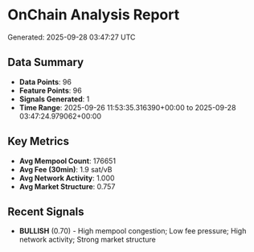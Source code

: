 # OnChain Analysis Report
Generated: 2025-09-28 03:47:27 UTC

## Data Summary
- **Data Points**: 96
- **Feature Points**: 96
- **Signals Generated**: 1
- **Time Range**: 2025-09-26 11:53:35.316390+00:00 to 2025-09-28 03:47:24.979062+00:00

## Key Metrics
- **Avg Mempool Count**: 176651
- **Avg Fee (30min)**: 1.9 sat/vB
- **Avg Network Activity**: 1.000
- **Avg Market Structure**: 0.757

## Recent Signals
- **BULLISH** (0.70) - High mempool congestion; Low fee pressure; High network activity; Strong market structure
